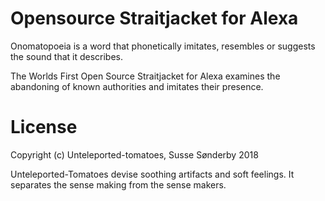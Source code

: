 # Opensource Straitjacket for Alexa

Onomatopoeia is a word that phonetically imitates, resembles or suggests the sound that it describes. 


The Worlds First Open Source Straitjacket for Alexa examines the abandoning of known authorities and imitates their presence.

# License

Copyright (c) Unteleported-tomatoes, Susse Sønderby 2018

Unteleported-Tomatoes devise soothing artifacts and soft feelings.
It separates the sense making from the sense makers.



